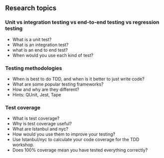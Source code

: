 ## Research topics

### Unit vs integration testing vs end-to-end testing vs regression testing
- What is a unit test?
- What is an integration test?
- what is an end to end test?
- When would you use each kind of test?

### Testing methodologies
- When is best to do TDD, and when is it better to just write code?
- What are some popular testing frameworks?
- How and why are they different?
- Hints: QUnit, Jest, Tape 

### Test coverage
- What is test coverage?
- Why is test coverage useful?
- What are Istanbul and nyc?
- How would you use them to improve your testing?
- Use Istanbul/nyc to calculate your code coverage for the TDD workshop.
- Does 100% coverage mean you have tested everything correctly?
